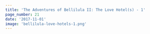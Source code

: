 ```yaml
---
title: 'The Adventures of Bellilula II: The Love Hotel(s) - 1'
page_number: 21
date: '2017-11-01'
image: 'bellilula-love-hotels-1.png'
---
```

